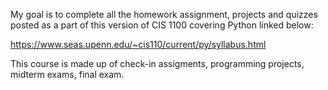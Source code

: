 My goal is to complete all the homework assignment, projects and quizzes posted as a part of this version of CIS 1100 covering Python linked below:

https://www.seas.upenn.edu/~cis110/current/py/syllabus.html

This course is made up of check-in assigments, programming projects, midterm exams, final exam. 




